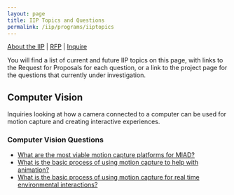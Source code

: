 ```yaml
---
layout: page
title: IIP Topics and Questions
permalink: /iip/programs/iiptopics
---
```


[About the IIP](aboutiip.md) | [RFP](iiprfp.md) | [Inquire](mailto:bendembroski@miad.edu)

You will find a list of current and future IIP topics on this page, with links to the Request for Proposals for each question, or a link to the project page for the questions that currently under investigation.

## Computer Vision
Inquiries looking at how a camera connected to a computer can be used for motion capture and creating interactive experiences.
### Computer Vision Questions
- [What are the most viable motion capture platforms for MIAD?](/programs/iip/mocap/questions/mocap1q)
- [What is the basic process of using motion capture to help with animation?]()
- [What is the basic process of using motion capture for real time environmental interactions?]()
